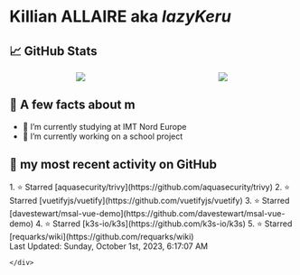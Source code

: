 <body>
    <div class="header">
        <h1><b>Killian ALLAIRE</b> aka <i>lazyKeru</i></h1>
    </div>
    <div class="body">
        <div>
            <h2>📈 GitHub Stats</h2>
            <div style="display: flex; align-items: flex-start; justify-content:space-around;">
                <img src="https://github-readme-stats.vercel.app/api?username=LazyKeru&theme=graywhite&show_icons=true" />
                <img src="https://github-readme-stats.vercel.app/api/top-langs/?username=LazyKeru" />
            </div>
        </div>
        <div>
            <h2>📣 A few facts about m</h2>
            <ul>
                <li>🌱 I’m currently studying at IMT Nord Europe</li>
                <li>🔭 I’m currently working on a school project</li>
            </ul>
        </div>
        <div>
            <h2>🌱 my most recent activity on GitHub</h2>
            <div>
                <!--RECENT_ACTIVITY:start-->
1. ⭐ Starred [aquasecurity/trivy](https://github.com/aquasecurity/trivy)
2. ⭐ Starred [vuetifyjs/vuetify](https://github.com/vuetifyjs/vuetify)
3. ⭐ Starred [davestewart/msal-vue-demo](https://github.com/davestewart/msal-vue-demo)
4. ⭐ Starred [k3s-io/k3s](https://github.com/k3s-io/k3s)
5. ⭐ Starred [requarks/wiki](https://github.com/requarks/wiki)
                <!--RECENT_ACTIVITY:end-->
            </div>
            <div>
                <!--RECENT_ACTIVITY:last_update-->
Last Updated: Sunday, October 1st, 2023, 6:17:07 AM
                <!--RECENT_ACTIVITY:last_update_end-->
            </div>
        </div>
    </div>
    <div class="footer">

    </div>
</body>

<!--
**LazyKeru/LazyKeru** is a ✨ _special_ ✨ repository because its `README.md` (this file) appears on your GitHub profile.

Here are some ideas to get you started:

- 🔭 I’m currently working on ...
- 🌱 I’m currently learning ...
- 👯 I’m looking to collaborate on ...
- 🤔 I’m looking for help with ...
- 💬 Ask me about ...
- 📫 How to reach me: ...
- 😄 Pronouns: ...
- ⚡ Fun fact: ...
-->